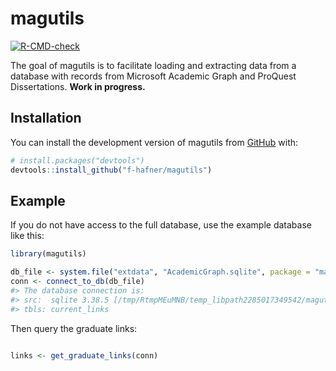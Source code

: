 
<!-- README.md is generated from README.Rmd. Please edit that file -->

# magutils

<!-- badges: start -->

[![R-CMD-check](https://github.com/f-hafner/magutils/actions/workflows/R-CMD-check.yaml/badge.svg)](https://github.com/f-hafner/magutils/actions/workflows/R-CMD-check.yaml)
<!-- badges: end -->

The goal of magutils is to facilitate loading and extracting data from a
database with records from Microsoft Academic Graph and ProQuest
Dissertations. **Work in progress.**

## Installation

You can install the development version of magutils from
[GitHub](https://github.com/) with:

``` r
# install.packages("devtools")
devtools::install_github("f-hafner/magutils")
```

## Example

If you do not have access to the full database, use the example database
like this:

``` r
library(magutils)

db_file <- system.file("extdata", "AcademicGraph.sqlite", package = "magutils")
conn <- connect_to_db(db_file)
#> The database connection is: 
#> src:  sqlite 3.38.5 [/tmp/RtmpMEuMNB/temp_libpath2285017349542/magutils/extdata/AcademicGraph.sqlite]
#> tbls: current_links
```

Then query the graduate links:

``` r

links <- get_graduate_links(conn)
```

